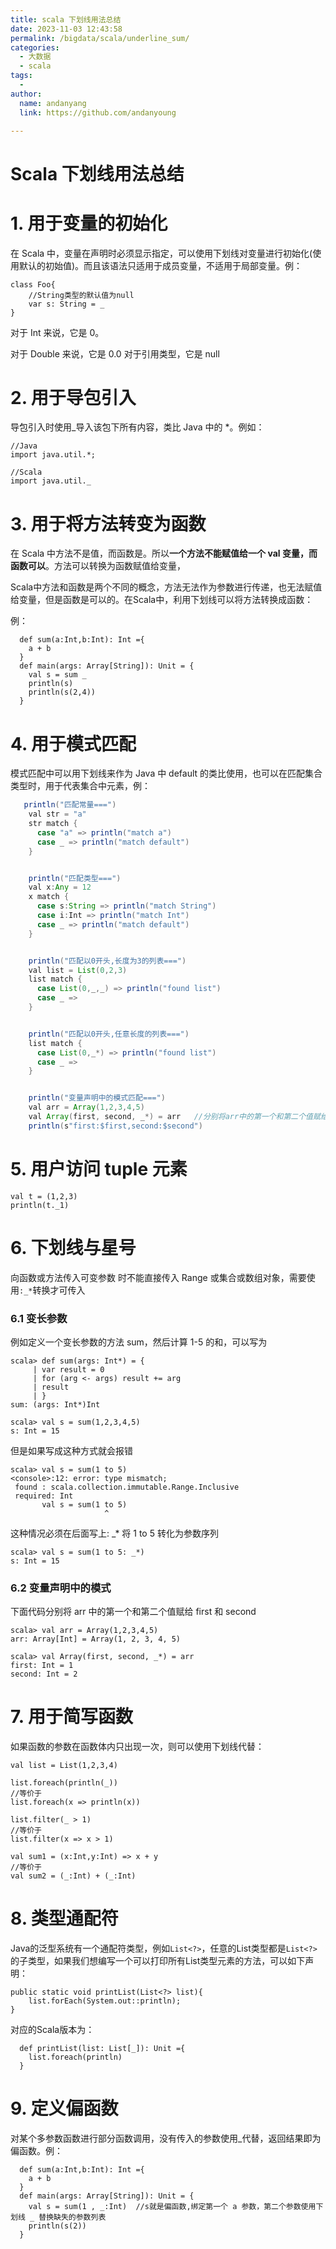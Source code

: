 ```yaml
---
title: scala 下划线用法总结
date: 2023-11-03 12:43:58
permalink: /bigdata/scala/underline_sum/
categories:
  - 大数据
  - scala
tags:
  -
author:
  name: andanyang
  link: https://github.com/andanyoung

---
```


# Scala 下划线用法总结



# 1. 用于变量的初始化

在 Scala 中，变量在声明时必须显示指定，可以使用下划线对变量进行初始化(使用默认的初始值)。而且该语法只适用于成员变量，不适用于局部变量。例： 

```
class Foo{
    //String类型的默认值为null
    var s: String = _
}
```




对于 Int 来说，它是 0。  

对于 Double 来说，它是 0.0 
对于引用类型，它是 null

# 2. 用于导包引入

导包引入时使用_导入该包下所有内容，类比 Java 中的 *。例如：  

 ```
 //Java
 import java.util.*;
 
 //Scala
 import java.util._
 ```



# 3. 用于将方法转变为函数

在 Scala 中方法不是值，而函数是。所以**一个方法不能赋值给一个 val 变量，而函数可以**。方法可以转换为函数赋值给变量，

Scala中方法和函数是两个不同的概念，方法无法作为参数进行传递，也无法赋值给变量，但是函数是可以的。在Scala中，利用下划线可以将方法转换成函数：

例：

 ```
   def sum(a:Int,b:Int): Int ={
     a + b
   }
   def main(args: Array[String]): Unit = {
     val s = sum _
     println(s)
     println(s(2,4))
   }
 ```



# 4. 用于模式匹配

模式匹配中可以用下划线来作为 Java 中 default 的类比使用，也可以在匹配集合类型时，用于代表集合中元素，例：
```java
   println("匹配常量===")
    val str = "a"
    str match {
      case "a" => println("match a")
      case _ => println("match default")
    }


    println("匹配类型===")
    val x:Any = 12
    x match {
      case s:String => println("match String")
      case i:Int => println("match Int")
      case _ => println("match default")
    }


    println("匹配以0开头,长度为3的列表===")
    val list = List(0,2,3)
    list match {
      case List(0,_,_) => println("found list")
      case _ =>
    }


    println("匹配以0开头,任意长度的列表===")
    list match {
      case List(0,_*) => println("found list")
      case _ =>
    }


    println("变量声明中的模式匹配===")
    val arr = Array(1,2,3,4,5)
    val Array(first, second, _*) = arr   //分别将arr中的第一个和第二个值赋给first和second
    println(s"first:$first,second:$second")
```



# 5. 用户访问 tuple 元素

```
val t = (1,2,3)
println(t._1)
```

# 6. 下划线与星号

向函数或方法传入可变参数 时不能直接传入 Range 或集合或数组对象，需要使用`:_*`转换才可传入

### 6.1 变长参数

例如定义一个变长参数的方法 sum，然后计算 1-5 的和，可以写为

```
scala> def sum(args: Int*) = {
     | var result = 0
     | for (arg <- args) result += arg
     | result
     | }
sum: (args: Int*)Int

scala> val s = sum(1,2,3,4,5)
s: Int = 15
```

但是如果写成这种方式就会报错

```
scala> val s = sum(1 to 5)
<console>:12: error: type mismatch;
 found : scala.collection.immutable.Range.Inclusive
 required: Int
       val s = sum(1 to 5)
                     ^
```

这种情况必须在后面写上: _* 将 1 to 5 转化为参数序列

```
scala> val s = sum(1 to 5: _*)
s: Int = 15
```

### 6.2 变量声明中的模式

下面代码分别将 arr 中的第一个和第二个值赋给 first 和 second

```
scala> val arr = Array(1,2,3,4,5)
arr: Array[Int] = Array(1, 2, 3, 4, 5)

scala> val Array(first, second, _*) = arr
first: Int = 1
second: Int = 2
```

# 7. 用于简写函数

如果函数的参数在函数体内只出现一次，则可以使用下划线代替：

```
val list = List(1,2,3,4)

list.foreach(println(_))
//等价于
list.foreach(x => println(x))

list.filter(_ > 1)
//等价于
list.filter(x => x > 1)

val sum1 = (x:Int,y:Int) => x + y
//等价于
val sum2 = (_:Int) + (_:Int)
```



# 8. 类型通配符

Java的泛型系统有一个通配符类型，例如`List<?>`，任意的List类型都是`List<?>`的子类型，如果我们想编写一个可以打印所有List类型元素的方法，可以如下声明：

```
public static void printList(List<?> list){
    list.forEach(System.out::println);
}
```

对应的Scala版本为：

```
  def printList(list: List[_]): Unit ={
    list.foreach(println)
  }
```

# 9. 定义偏函数

对某个多参数函数进行部分函数调用，没有传入的参数使用_代替，返回结果即为偏函数。例：

```
  def sum(a:Int,b:Int): Int ={
    a + b
  }
  def main(args: Array[String]): Unit = {
    val s = sum(1 , _:Int)  //s就是偏函数,绑定第一个 a 参数，第二个参数使用下划线 _ 替换缺失的参数列表
    println(s(2))
  }
```

